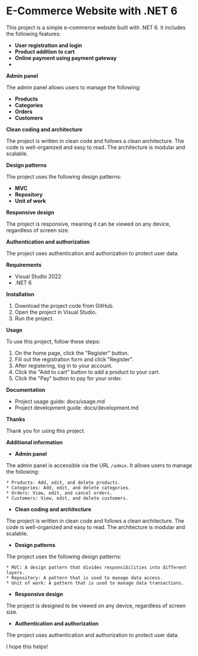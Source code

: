 

# E-Commerce Website with .NET 6

This project is a simple e-commerce website built with .NET 6. It includes the following features:

* **User registration and login**
* **Product addition to cart**
* **Online payment using payment gateway**
* 
**Admin panel**

The admin panel allows users to manage the following:

* **Products**
* **Categories**
* **Orders**
* **Customers**

**Clean coding and architecture**

The project is written in clean code and follows a clean architecture. The code is well-organized and easy to read. The architecture is modular and scalable.

**Design patterns**

The project uses the following design patterns:

* **MVC**
* **Repository**
* **Unit of work**

**Responsive design**

The project is responsive, meaning it can be viewed on any device, regardless of screen size.

**Authentication and authorization**

The project uses authentication and authorization to protect user data.

**Requirements**

* Visual Studio 2022
* .NET 6

**Installation**

1. Download the project code from GitHub.
2. Open the project in Visual Studio.
3. Run the project.

**Usage**

To use this project, follow these steps:

1. On the home page, click the "Register" button.
2. Fill out the registration form and click "Register".
3. After registering, log in to your account.
4. Click the "Add to cart" button to add a product to your cart.
5. Click the "Pay" button to pay for your order.


**Documentation**

* Project usage guide: docs/usage.md
* Project development guide: docs/development.md

**Thanks**

Thank you for using this project.


**Additional information**

* **Admin panel**

The admin panel is accessible via the URL `/admin`. It allows users to manage the following:

    * Products: Add, edit, and delete products.
    * Categories: Add, edit, and delete categories.
    * Orders: View, edit, and cancel orders.
    * Customers: View, edit, and delete customers.

* **Clean coding and architecture**

The project is written in clean code and follows a clean architecture. The code is well-organized and easy to read. The architecture is modular and scalable.

* **Design patterns**

The project uses the following design patterns:

    * MVC: A design pattern that divides responsibilities into different layers.
    * Repository: A pattern that is used to manage data access.
    * Unit of work: A pattern that is used to manage data transactions.

* **Responsive design**

The project is designed to be viewed on any device, regardless of screen size.

* **Authentication and authorization**

The project uses authentication and authorization to protect user data.

I hope this helps!
